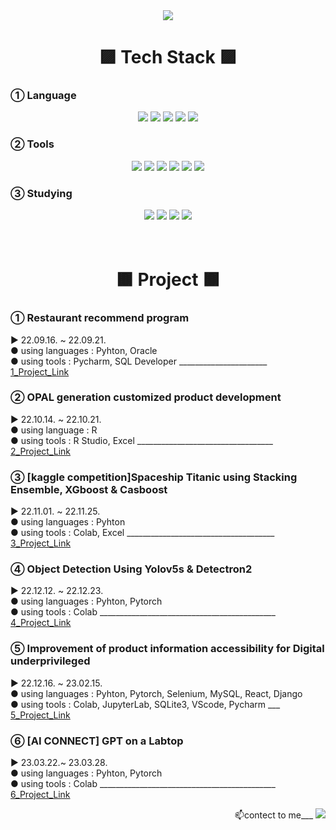 
<!--
**xhdixhfl/xhdixhfl** is a ✨ _special_🌈🌈 ✨ repository because its `README.md` (this file) appears on your GitHub profile.


Here are some ideas to get you started:

- 🔭 I’m currently working on ...
- 🌱 I’m currently learning ...
- 👯 I’m looking to collaborate on ...
- 🤔 I’m looking for help with ...
- 💬 Ask me about ...
- 📫 How to reach me: ...
- 😄 Pronouns: ...
- ⚡ Fun fact: ...
-->
<div align=center>
  
  <img src="https://capsule-render.vercel.app/api?type=waving&color=auto&height=200&section=header&text=Océan%20GitHub&fontSize=90"/>
</div>
<div align=center>
  
  <h1>🟪 Tech Stack 🟪</h1>
  
</div>
  <h3> ① Language</h3>
 <div align=center>
  <img src="http://img.shields.io/badge/Python-3776AB?style=round&logo=Python&logoColor=white" />
  <img src="http://img.shields.io/badge/R-276DC3?style=round&logo=R&logoColor=white" />
  <img src="http://img.shields.io/badge/Django-092E20?style=round&logo=Django&logoColor=white" />
  <img src="http://img.shields.io/badge/Selenium-43B02A?style=round&logo=Selenium&logoColor=white" />
  <img src="http://img.shields.io/badge/MySQL-4479A1?style=round&logo=MySQL&logoColor=white" />
</div>

  <h3>② Tools</h3>
<div align=center>
  <img src="http://img.shields.io/badge/PyCharm-000000?style=round&logo=PyCharm&logoColor=white" />
  <img src="http://img.shields.io/badge/VSCode-007ACC?style=round&logo=VisualStudioCode&logoColor=white" />
  <img src="http://img.shields.io/badge/Atom-66595C?style=round&logo=Atom&logoColor=white" />
  <img src="http://img.shields.io/badge/Anaconda-44A833?style=round&logo=Anaconda&logoColor=white" />
  <img src="http://img.shields.io/badge/Jupyter-F37626?style=round&logo=Jupyter&logoColor=white" />
  <img src="http://img.shields.io/badge/CoLab-F9AB00?style=round&logo=googleColab&logoColor=white" />
</div>

  <h3>③ Studying</h3>
<div align=center>
  <img src="http://img.shields.io/badge/Java-007396?style=round&logo=Java&logoColor=white" />
  <img src="http://img.shields.io/badge/Flask-000000?style=round&logo=Flask&logoColor=white" />
  <img src="http://img.shields.io/badge/JavaScript-F7DF1E?style=round&logo=JavaScript&logoColor=white" />
  <img src="http://img.shields.io/badge/Oracle-F80000?style=round&logo=Oracle&logoColor=white" />
</div>
<br>
<br>

<div align=center>
 <h1>🟫 Project 🟫</h1>
 </div>
 
 <div >
  <h3>① Restaurant recommend program</h3>
  <p>
    ▶ 22.09.16. ~ 22.09.21. <br>
    ● using languages : Pyhton, Oracle <br>
    ● using tools : Pycharm, SQL Developer   ______________________
    <a href="https://github.com/xhdixhfl/JMT_restaurant_List.git">1_Project_Link</a>
     </p>
</div>

 <div>
  <h3>② OPAL generation customized product development</h3>
  <p>
    ▶ 22.10.14. ~ 22.10.21. <br>
    ● using language : R  <br>
    ● using tools : R Studio, Excel   __________________________________
  <a href=https://github.com/xhdixhfl/Retail-Data.git>2_Project_Link</a>
     </p>
</div>

 <div>
  <h3>③ [kaggle competition]Spaceship Titanic using Stacking Ensemble, XGboost & Casboost</h3>
  <p>
    ▶ 22.11.01. ~ 22.11.25. <br>
    ● using languages : Pyhton  <br>
    ● using tools : Colab, Excel  _____________________________________
  <a href=https://github.com/xhdixhfl/Spaceship_Titanic.git>3_Project_Link</a>
     </p>
</div>

<div>
  <h3>④ Object Detection Using Yolov5s & Detectron2</h3>
  <p>
    ▶ 22.12.12. ~ 22.12.23. <br>
    ● using languages : Pyhton, Pytorch  <br>
    ● using tools : Colab  ____________________________________________
<a href=https://github.com/xhdixhfl/DeepLearning-Project.git>4_Project_Link</a>
     </p>
</div>
  
 <div>
  <h3>⑤ Improvement of product information accessibility for Digital underprivileged </h3>
  <p>
    ▶ 22.12.16. ~ 23.02.15. <br>
    ● using languages : Pyhton, Pytorch, Selenium, MySQL, React, Django  <br>
    ● using tools : Colab, JupyterLab, SQLite3, VScode, Pycharm ___
<a href=https://github.com/xhdixhfl/Goggles_project.git>5_Project_Link</a>
     </p>
</div>
 
 <div>
  <h3>⑥ [AI CONNECT] GPT on a Labtop </h3>
  <p>
    ▶ 23.03.22.~ 23.03.28. <br>
    ● using languages : Pyhton, Pytorch  <br>
    ● using tools : Colab ____________________________________________
<a href=https://github.com/xhdixhfl/Goggles_project.git>6_Project_Link</a>
     </p>
</div>

<div align=right>
  <p>📫contect to me___ 
  <a href=mailto:xhdixhfl@gmail.com>
    <img src="http://img.shields.io/badge/Gmail-d14836?style=flat-round&logo=Gmail&logoColor=yellow" /> 
  </a>
    </p>
</div>
